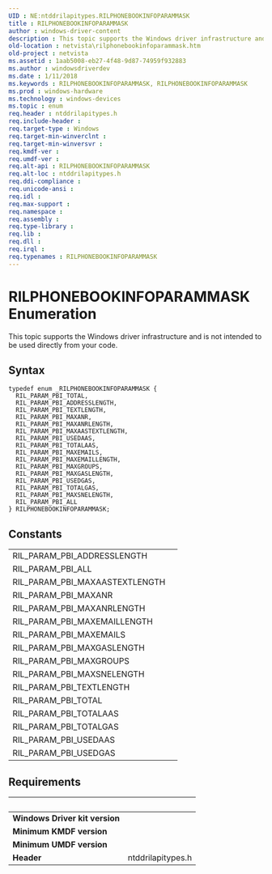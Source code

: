 ```yaml
---
UID : NE:ntddrilapitypes.RILPHONEBOOKINFOPARAMMASK
title : RILPHONEBOOKINFOPARAMMASK
author : windows-driver-content
description : This topic supports the Windows driver infrastructure and is not intended to be used directly from your code.
old-location : netvista\rilphonebookinfoparammask.htm
old-project : netvista
ms.assetid : 1aab5008-eb27-4f48-9d87-74959f932883
ms.author : windowsdriverdev
ms.date : 1/11/2018
ms.keywords : RILPHONEBOOKINFOPARAMMASK, RILPHONEBOOKINFOPARAMMASK
ms.prod : windows-hardware
ms.technology : windows-devices
ms.topic : enum
req.header : ntddrilapitypes.h
req.include-header : 
req.target-type : Windows
req.target-min-winverclnt : 
req.target-min-winversvr : 
req.kmdf-ver : 
req.umdf-ver : 
req.alt-api : RILPHONEBOOKINFOPARAMMASK
req.alt-loc : ntddrilapitypes.h
req.ddi-compliance : 
req.unicode-ansi : 
req.idl : 
req.max-support : 
req.namespace : 
req.assembly : 
req.type-library : 
req.lib : 
req.dll : 
req.irql : 
req.typenames : RILPHONEBOOKINFOPARAMMASK
---
```


# RILPHONEBOOKINFOPARAMMASK Enumeration
This topic supports the Windows driver infrastructure and is not intended to be used directly from your code.

## Syntax
````
typedef enum _RILPHONEBOOKINFOPARAMMASK { 
  RIL_PARAM_PBI_TOTAL,
  RIL_PARAM_PBI_ADDRESSLENGTH,
  RIL_PARAM_PBI_TEXTLENGTH,
  RIL_PARAM_PBI_MAXANR,
  RIL_PARAM_PBI_MAXANRLENGTH,
  RIL_PARAM_PBI_MAXAASTEXTLENGTH,
  RIL_PARAM_PBI_USEDAAS,
  RIL_PARAM_PBI_TOTALAAS,
  RIL_PARAM_PBI_MAXEMAILS,
  RIL_PARAM_PBI_MAXEMAILLENGTH,
  RIL_PARAM_PBI_MAXGROUPS,
  RIL_PARAM_PBI_MAXGASLENGTH,
  RIL_PARAM_PBI_USEDGAS,
  RIL_PARAM_PBI_TOTALGAS,
  RIL_PARAM_PBI_MAXSNELENGTH,
  RIL_PARAM_PBI_ALL
} RILPHONEBOOKINFOPARAMMASK;
````

## Constants

<table>

<tr>
<td>RIL_PARAM_PBI_ADDRESSLENGTH</td>
<td></td>
</tr>

<tr>
<td>RIL_PARAM_PBI_ALL</td>
<td></td>
</tr>

<tr>
<td>RIL_PARAM_PBI_MAXAASTEXTLENGTH</td>
<td></td>
</tr>

<tr>
<td>RIL_PARAM_PBI_MAXANR</td>
<td></td>
</tr>

<tr>
<td>RIL_PARAM_PBI_MAXANRLENGTH</td>
<td></td>
</tr>

<tr>
<td>RIL_PARAM_PBI_MAXEMAILLENGTH</td>
<td></td>
</tr>

<tr>
<td>RIL_PARAM_PBI_MAXEMAILS</td>
<td></td>
</tr>

<tr>
<td>RIL_PARAM_PBI_MAXGASLENGTH</td>
<td></td>
</tr>

<tr>
<td>RIL_PARAM_PBI_MAXGROUPS</td>
<td></td>
</tr>

<tr>
<td>RIL_PARAM_PBI_MAXSNELENGTH</td>
<td></td>
</tr>

<tr>
<td>RIL_PARAM_PBI_TEXTLENGTH</td>
<td></td>
</tr>

<tr>
<td>RIL_PARAM_PBI_TOTAL</td>
<td></td>
</tr>

<tr>
<td>RIL_PARAM_PBI_TOTALAAS</td>
<td></td>
</tr>

<tr>
<td>RIL_PARAM_PBI_TOTALGAS</td>
<td></td>
</tr>

<tr>
<td>RIL_PARAM_PBI_USEDAAS</td>
<td></td>
</tr>

<tr>
<td>RIL_PARAM_PBI_USEDGAS</td>
<td></td>
</tr>
</table>


## Requirements
| &nbsp; | &nbsp; |
| ---- |:---- |
| **Windows Driver kit version** |  |
| **Minimum KMDF version** |  |
| **Minimum UMDF version** |  |
| **Header** | ntddrilapitypes.h |